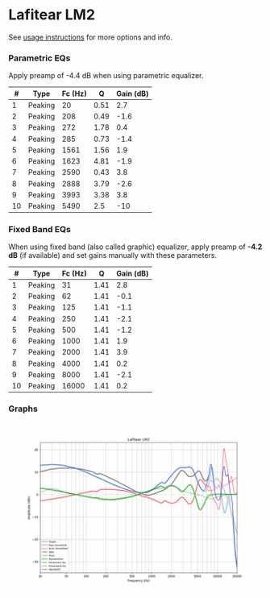 # Lafitear LM2
See [usage instructions](https://github.com/jaakkopasanen/AutoEq#usage) for more options and info.

### Parametric EQs
Apply preamp of -4.4 dB when using parametric equalizer.

|   # | Type    |   Fc (Hz) |    Q |   Gain (dB) |
|-----|---------|-----------|------|-------------|
|   1 | Peaking |        20 | 0.51 |         2.7 |
|   2 | Peaking |       208 | 0.49 |        -1.6 |
|   3 | Peaking |       272 | 1.78 |         0.4 |
|   4 | Peaking |       285 | 0.73 |        -1.4 |
|   5 | Peaking |      1561 | 1.56 |         1.9 |
|   6 | Peaking |      1623 | 4.81 |        -1.9 |
|   7 | Peaking |      2590 | 0.43 |         3.8 |
|   8 | Peaking |      2888 | 3.79 |        -2.6 |
|   9 | Peaking |      3993 | 3.38 |         3.8 |
|  10 | Peaking |      5490 | 2.5  |       -10   |

### Fixed Band EQs
When using fixed band (also called graphic) equalizer, apply preamp of **-4.2 dB** (if available) and set gains manually with these parameters.

|   # | Type    |   Fc (Hz) |    Q |   Gain (dB) |
|-----|---------|-----------|------|-------------|
|   1 | Peaking |        31 | 1.41 |         2.8 |
|   2 | Peaking |        62 | 1.41 |        -0.1 |
|   3 | Peaking |       125 | 1.41 |        -1.1 |
|   4 | Peaking |       250 | 1.41 |        -2.1 |
|   5 | Peaking |       500 | 1.41 |        -1.2 |
|   6 | Peaking |      1000 | 1.41 |         1.9 |
|   7 | Peaking |      2000 | 1.41 |         3.9 |
|   8 | Peaking |      4000 | 1.41 |         0.2 |
|   9 | Peaking |      8000 | 1.41 |        -2.1 |
|  10 | Peaking |     16000 | 1.41 |         0.2 |

### Graphs
![](./Lafitear%20LM2.png)
